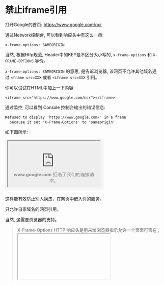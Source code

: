 # 禁止iframe引用


打开Google的首页: <https://www.google.com/ncr>

通过Network控制台, 可以看到响应头中有这么一串:

```
x-frame-options: SAMEORIGIN
```

当然, 根据Http规范, Header中的KEY是不区分大小写的, `x-frame-options` 和 `X-FRAME-OPTIONS` 等价。

`x-frame-options: SAMEORIGIN` 的意思, 是告诉浏览器, 该网页不允许其他域名通过 `<frame src=XXX` 或者 `<iframe src=XXX` 引用。

你可以试试在HTML中加上一下内容:

```
<iframe src="https://www.google.com/ncr"></iframe>
```

通过监控, 可以看到 Console 控制台输出的错误信息:

```
Refused to display 'https://www.google.com/' in a frame 
  because it set 'X-Frame-Options' to 'sameorigin'.
```

如下图所示:

![](google_iframe_refused.png)

这样能有效防止别人换皮，在网页中嵌入你的服务。

只允许自家域名的网页引用。

当然, 这需要浏览器的支持。

> X-Frame-Options HTTP 响应头是用来给浏览器指示允许一个页面可否在 <frame>, <iframe> 或者 <object> 中展现的标记。网站可以使用此功能，来确保自己网站的内容没有被嵌到别人的网站中去，也从而避免了点击劫持 (clickjacking) 的攻击。

X-Frame-Options 有三个值:

- `DENY` 表示该页面不允许在 frame 中展示，即便是在相同域名的页面中嵌套也不允许。
- `SAMEORIGIN` 表示该页面可以在相同域名页面的 frame 中展示。
- `ALLOW-FROM uri` 表示该页面可以在指定来源的 frame 中展示。`

详细介绍请参考MDN网站: <https://developer.mozilla.org/zh-CN/docs/Web/HTTP/X-Frame-Options>











